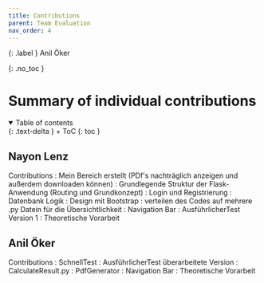 ```yaml
---
title: Contributions
parent: Team Evaluation
nav_order: 4
---
```


{: .label }
Anil Öker

{: .no_toc }
# Summary of individual contributions

<details open markdown="block">
{: .text-delta }
<summary>Table of contents</summary>
+ ToC
{: toc }
</details>

## Nayon Lenz

Contributions
: Mein Bereich erstellt (PDf's nachträglich anzeigen und außerdem downloaden können)
: Grundlegende Struktur der Flask-Anwendung (Routing und Grundkonzept)
: Login und Registrierung
: Datenbank Logik
: Design mit Bootstrap
: verteilen des Codes auf mehrere .py Datein für die Übersichtlichkeit
: Navigation Bar
: AusführlicherTest Version 1
: Theoretische Vorarbeit

## Anil Öker

Contributions
: SchnellTest
: AusführlicherTest überarbeitete Version
: CalculateResult.py
: PdfGenerator
: Navigation Bar
: Theoretische Vorarbeit